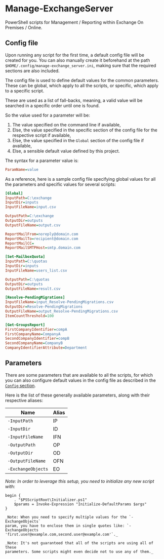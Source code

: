 # Manage-ExchangeServer

PowerShell scripts for Management / Reporting within Exchange On Premises /
Online.

## Config file

Upon running any script for the first time, a default config file will be
created for you. You can also manually create it beforehand at the path
`$HOME/.config/manage-exchange_server.ini`, making sure that the required
sections are also included.

The config file is used to define default values for the common parameters.
These can be global, which apply to all the scripts, or specific, which apply to
a specific script.

These are used as a list of fall-backs, meaning, a valid value will be searched
in a specific order until one is found.

So the value used for a parameter will be:
1. The value specified on the command line if available,
2. Else, the value specified in the specific section of the config file for the
   respective script if available,
3. Else, the value specified in the `Global` section of the config file if
   available,
4. Else, a sensible default value defined by this project.

The syntax for a parameter value is:

```ini
ParamName=value
```

As a reference, here is a sample config file specifying global values for all
the parameters and specific values for several scripts:

```ini
[Global]
InputPath=C:\exchange
InputDir=inputs
InputFileName=input.csv

OutputPath=C:\exchange
OutputDir=outputs
OutputFileName=output.csv

ReportMailFrom=noreply@domain.com
ReportMailTo=recipient@domain.com
ReportMailCC=
ReportMailSMTPHost=smtp.domain.com

[Set-MailboxQuota]
InputPath=C:\quotas
InputDir=inputs
InputFileName=users_list.csv

OutputPath=C:\quotas
OutputDir=outputs
OutputFileName=result.csv

[Resolve-PendingMigrations]
InputFileName=input_Resolve-PendingMigrations.csv
OutputDir=Resolve-PendingMigrations
OutputFileName=output_Resolve-PendingMigrations.csv
ItemCountThreshold=100

[Get-GroupsReport]
FirstCompanyIdentifier=compA
FirstCompanyName=CompanyA
SecondCompanyIdentifier=compB
SecondCompanyName=CompanyB
CompanyIdentifierAttribute=Department
```

## Parameters

There are some parameters that are available to all the scripts, for which you
can also configure default values in the config file as described in the
[`Config` section](#config).

Here is the list of these generally available parameters, along with their
respective aliases:

Name | Alias
--- | ---
`-InputPath` | IP
`-InputDir` | ID
`-InputFileName` | IFN
`-OutputPath` | OP
`-OutputDir` | OD
`-OutputFileName` | OFN
`-ExchangeObjects` | EO

_Note: In order to leverage this setup, you need to initialize any new script with:_

```pwsh
begin {
    . "$PSScriptRoot\Initializer.ps1"
    $params = Invoke-Expression "Initialize-DefaultParams $args"
}

_Note: When you need to specify multiple values for the `-ExchangeObjects`
param, you have to enclose them in single quotes like: `-ExchangeObjects
'first.user@example.com,second.user@example.com'`._

_Note: It's not guaranteed that all of the scripts are using all of these
parameters. Some scripts might even decide not to use any of them._
